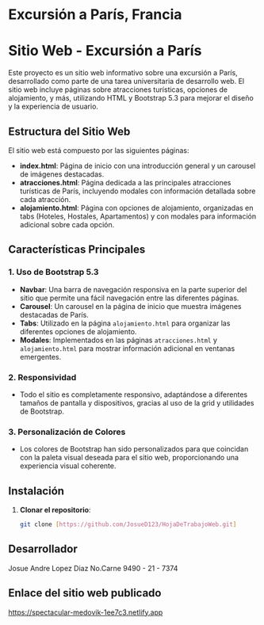 # Excursión a París, Francia

# Sitio Web - Excursión a París

Este proyecto es un sitio web informativo sobre una excursión a París, desarrollado como parte de una tarea universitaria de desarrollo web. El sitio web incluye páginas sobre atracciones turísticas, opciones de alojamiento, y más, utilizando HTML y Bootstrap 5.3 para mejorar el diseño y la experiencia de usuario.

## Estructura del Sitio Web

El sitio web está compuesto por las siguientes páginas:

- **index.html**: Página de inicio con una introducción general y un carousel de imágenes destacadas.
- **atracciones.html**: Página dedicada a las principales atracciones turísticas de París, incluyendo modales con información detallada sobre cada atracción.
- **alojamiento.html**: Página con opciones de alojamiento, organizadas en tabs (Hoteles, Hostales, Apartamentos) y con modales para información adicional sobre cada opción.

## Características Principales

### 1. **Uso de Bootstrap 5.3**
   - **Navbar**: Una barra de navegación responsiva en la parte superior del sitio que permite una fácil navegación entre las diferentes páginas.
   - **Carousel**: Un carousel en la página de inicio que muestra imágenes destacadas de París.
   - **Tabs**: Utilizado en la página `alojamiento.html` para organizar las diferentes opciones de alojamiento.
   - **Modales**: Implementados en las páginas `atracciones.html` y `alojamiento.html` para mostrar información adicional en ventanas emergentes.
   
### 2. **Responsividad**
   - Todo el sitio es completamente responsivo, adaptándose a diferentes tamaños de pantalla y dispositivos, gracias al uso de la grid y utilidades de Bootstrap.

### 3. **Personalización de Colores**
   - Los colores de Bootstrap han sido personalizados para que coincidan con la paleta visual deseada para el sitio web, proporcionando una experiencia visual coherente.

## Instalación

1. **Clonar el repositorio**:
   ```bash
   git clone [https://github.com/JosueD123/HojaDeTrabajoWeb.git]
   
## Desarrollador

Josue Andre Lopez Diaz No.Carne 9490 - 21 - 7374

## Enlace del sitio web publicado

https://spectacular-medovik-1ee7c3.netlify.app
